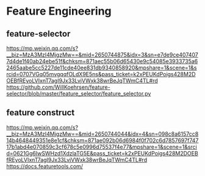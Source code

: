 # Feature Engineering

## feature-selector
https://mp.weixin.qq.com/s?__biz=MzA3MzI4MjgzMw==&mid=2650744875&idx=3&sn=e7de9ce4074077d4de1f40ab24ebe51f&chksm=871aec55b06d65430e9c54085e3933735a62465aabe5cc5227de11cde40ee831db9340858920&mpshare=1&scene=1&srcid=0707VGq05mvgqqfOLdX9E5ns&pass_ticket=k2xPEUKdPoigs428M2DOEBfREyoLVIxnT7agI9Jx33LvjVWxk38wrBeJqTWmC4TL#rd
https://github.com/WillKoehrsen/feature-selector/blob/master/feature_selector/feature_selector.py

## feature construct
https://mp.weixin.qq.com/s?__biz=MzA3MzI4MjgzMw==&mid=2650744044&idx=4&sn=098c8a6157cc814b4648449351e8e1cf&chksm=871ae092b06d6984f0f702c6d7857697f74717b1abd4e070859c3cf678c5e0996d75537f4e77&mpshare=1&scene=1&srcid=0621Gg6IwSWHzd1XdzlaTG5E&pass_ticket=k2xPEUKdPoigs428M2DOEBfREyoLVIxnT7agI9Jx33LvjVWxk38wrBeJqTWmC4TL#rd
https://docs.featuretools.com/
